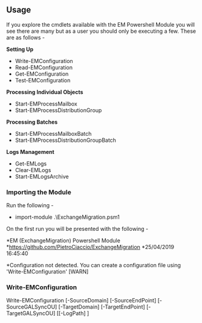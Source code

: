 ## Usage

If you explore the cmdlets available with the EM Powershell Module you will see there are many but as a user you should only be executing a few. These are as follows -

**Setting Up**

- Write-EMConfiguration
- Read-EMConfiguration
- Get-EMConfiguration
- Test-EMConfiguration

**Processing Individual Objects**

- Start-EMProcessMailbox
- Start-EMProcessDistributionGroup

**Processing Batches**

- Start-EMProcessMailboxBatch
- Start-EMProcessDistributionGroupBatch

**Logs Management**

- Get-EMLogs
- Clear-EMLogs
- Start-EMLogsArchive

### Importing the Module

Run the following -

 - import-module .\ExchangeMigration.psm1

On the first run you will be presented with the following -

*EM (ExchangeMigration) Powershell Module
*https://github.com/PietroCiaccio/ExchangeMigration
*25/04/2019 16:45:40

*Configuration not detected. You can create a configuration file using 'Write-EMConfiguration' [WARN]

### Write-EMConfiguration

Write-EMConfiguration [-SourceDomain] <string> [-SourceEndPoint] <string> [-SourceGALSyncOU] <string> [-TargetDomain] <string> [-TargetEndPoint] <string> [-TargetGALSyncOU] <string> [[-LogPath] <string>]
